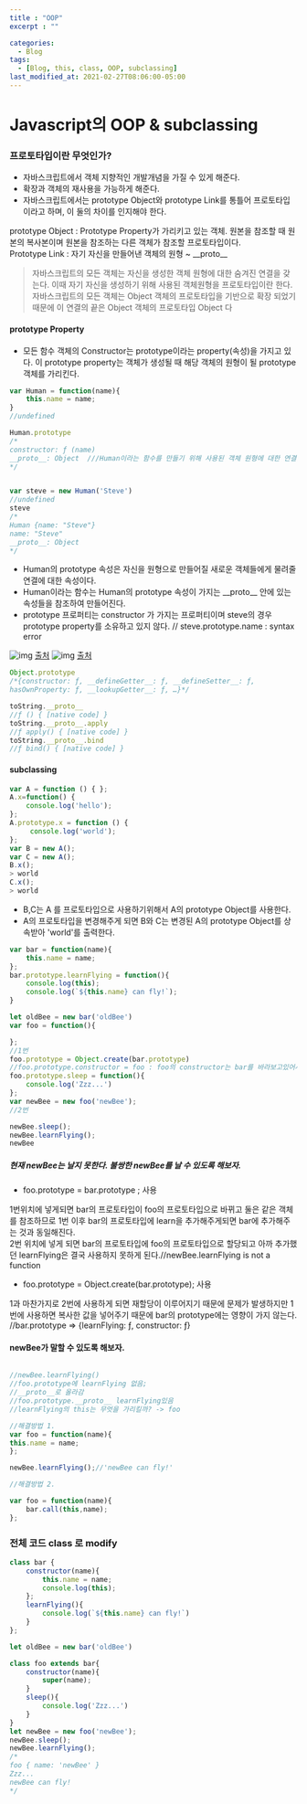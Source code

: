 ```yaml
---
title : "OOP"
excerpt : ""

categories:
  - Blog
tags:
  - [Blog, this, class, OOP, subclassing]
last_modified_at: 2021-02-27T08:06:00-05:00
---
```



Javascript의 OOP & subclassing
===

### 프로토타입이란 무엇인가?

* 자바스크립트에서 객체 지향적인 개발개념을 가질 수 있게 해준다.
* 확장과 객체의 재사용을 가능하게 해준다.
* 자바스크립트에서는 prototype Object와 prototype Link를 통틀어 프로토타입이라고 하며, 이 둘의 차이를 인지해야 한다.

prototype Object : Prototype Property가 가리키고 있는 객체. 원본을 참조할 때 원본의 복사본이며 원본을 참조하는 다른 객체가 참조할 프로토타입이다.<br>
Prototype Link   : 자기 자신을 만들어낸 객체의 원형 ~ __proto\_\_ <br>

> 자바스크립트의 모든 객체는 자신을 생성한 객체 원형에 대한 숨겨진 연결을 갖는다. 이때 자기 자신을 생성하기 위해 사용된 객체원형을 프로토타입이란 한다. 자바스크립트의 모든 객체는 Object 객체의 프로토타입을 기반으로 확장 되었기때문에 이 연결의 끝은 Object 객체의 프로토타입 Object 다

#### prototype Property

* 모든 함수 객체의 Constructor는 prototype이라는 property(속성)을 가지고 있다. 이 prototype property는 객체가 생성될 때 해당 객체의 원형이 될 prototype객체를 가리킨다.

```js
var Human = function(name){
    this.name = name;
} 
//undefined

Human.prototype
/*
constructor: ƒ (name)
__proto__: Object  ///Human이라는 함수를 만들기 위해 사용된 객체 원형에 대한 연결
*/


var steve = new Human('Steve')
//undefined
steve
/*
Human {name: "Steve"}
name: "Steve"
__proto__: Object
*/
```

* Human의 prototype 속성은 자신을 원형으로 만들어질 새로운 객체들에게 물려줄 연결에 대한 속성이다.
* Human이라는 함수는 Human의 prototype 속성이 가지는 __proto\_\_ 안에 있는 속성들을 참조하여 만들어진다. 
* prototype 프로퍼티는 constructor 가 가지는 프로퍼티이며 steve의 경우 prototype property를 소유하고 있지 않다. // steve.prototype.name : syntax error



![img](../assets/images/OOP/OOP.png)
[출처](http://insanehong.kr/post/javascript-prototype/)
![img](../assets/images/OOP/chain.png)
[출처](https://medium.com/@robertgrosse/how-es6-classes-really-work-and-how-to-build-your-own-fd6085eb326a)

```js
Object.prototype
/*{constructor: ƒ, __defineGetter__: ƒ, __defineSetter__: ƒ,
hasOwnProperty: ƒ, __lookupGetter__: ƒ, …}*/

toString.__proto__
//ƒ () { [native code] }
toString.__proto__.apply
//ƒ apply() { [native code] }
toString.__proto__.bind
//ƒ bind() { [native code] }

```

#### subclassing

```js
var A = function () { };
A.x=function() {
    console.log('hello');
};
A.prototype.x = function () {
     console.log('world');
};
var B = new A();
var C = new A();
B.x();
> world
C.x();
> world

```

* B,C는 A 를 프로토타입으로 사용하기위해서 A의 prototype Object를 사용한다.
* A의 프로토타입을 변경해주게 되면 B와 C는 변경된 A의 prototype Object를 상속받아 'world'를 출력한다. 


```js
var bar = function(name){
    this.name = name;
};
bar.prototype.learnFlying = function(){
    console.log(this);
    console.log(`${this.name} can fly!`);
}

let oldBee = new bar('oldBee')
var foo = function(){

};
//1번
foo.prototype = Object.create(bar.prototype)
//foo.prototype.constructor = foo : foo의 constructor는 bar를 바라보고있어서 재조정.
foo.prototype.sleep = function(){
    console.log('Zzz...')
};
var newBee = new foo('newBee');
//2번

newBee.sleep();
newBee.learnFlying();
newBee

```

##### 현재 newBee는 날지 못한다. 불쌍한 newBee를 날 수 있도록 해보자.

* foo.prototype = bar.prototype ;  사용 

1번위치에 넣게되면 bar의 프로토타입이 foo의 프로토타입으로 바뀌고 둘은 같은 객체를 참조하므로 1번 이후 bar의 프로토타입에 learn을 추가해주게되면 bar에 추가해주는 것과 동일해진다.<br>
2번 위치에 넣게 되면 bar의 프로토타입에 foo의 프로토타입으로 할당되고 아까 추가했던 learnFlying은 결국 사용하지 못하게 된다.//newBee.learnFlying is not a function


* foo.prototype = Object.create(bar.prototype); 사용

1과 마찬가지로 2번에 사용하게 되면 재할당이 이루어지기 때문에 문제가 발생하지만 1번에 사용하면 복사한 값을 넣어주기 때문에 bar의 prototype에는 영향이 가지 않는다.<br>//bar.prototype => {learnFlying: ƒ, constructor: ƒ}

#### newBee가 말할 수 있도록 해보자.



```js

//newBee.learnFlying()
//foo.prototype에 learnFlying 없음;
//__proto__로 올라감
//foo.prototype.__proto__ learnFlying있음
//learnFlying의 this는 무엇을 가리킬까? -> foo

//해결방법 1.
var foo = function(name){
this.name = name;
};

newBee.learnFlying();//'newBee can fly!'

//해결방법 2. 

var foo = function(name){
    bar.call(this,name);
};

```


### 전체 코드 class 로 modify

```js
class bar {
    constructor(name){
        this.name = name;
        console.log(this);
    };
    learnFlying(){
        console.log(`${this.name} can fly!`)
    }
};

let oldBee = new bar('oldBee')

class foo extends bar{
    constructor(name){
        super(name);
    }
    sleep(){
        console.log('Zzz...')
    }
}
let newBee = new foo('newBee');
newBee.sleep();
newBee.learnFlying();
/*
foo { name: 'newBee' }
Zzz...
newBee can fly!
*/
```

